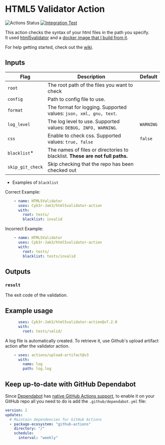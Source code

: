 # HTML5 Validator Action

![Actions Status](https://github.com/Cyb3r-Jak3/html5validator-action/workflows/Action%20Test/badge.svg?branch=master) [![Integration Test](https://github.com/Cyb3r-Jak3/html5validator-action/actions/workflows/integration.yml/badge.svg)](https://github.com/Cyb3r-Jak3/html5validator-action/actions/workflows/integration.yml)

This action checks the syntax of your html files in the path you specify.  
It used [html5validator](https://github.com/Cyb3r-Jak3/html5validator) and a [docker image that I build from it](https://github.com/Cyb3r-Jak3/html5validator-docker).

For help getting started, check out the [wiki](https://github.com/Cyb3r-Jak3/html5validator-action/wiki/Getting-Started).

## Inputs

| Flag             | Description                                                                   | Default   |
|------------------|-------------------------------------------------------------------------------|-----------|
| `root`           | The root path of the files you want to check                                  |           |
| `config`         | Path to config file to use.                                                   |           |
| `format`         | The format for logging. Supported values: `json, xml, gnu, text`.             |           |
| `log_level`      | The log level to use. Supported values: `DEBUG, INFO, WARNING`.               | `WARNING` |
| `css`            | Enable to check css. Supported values: `true, false`                          | `false`   |
| `blacklist`*     | The names of files or directories to blacklist. **These are not full paths.** |           |
| `skip_git_check` | Skip checking that the repo has been checked out                              |           |

* Examples of `blacklist`

Correct Example:

```yaml
    - name: HTML5Validator
      uses: Cyb3r-Jak3/html5validator-action
      with:
        root: tests/
        blacklist: invalid
```

Incorrect Example:

```yaml
    - name: HTML5Validator
      uses: Cyb3r-Jak3/html5validator-action
      with:
        root: tests/
        blacklist: tests/invalid
```

## Outputs

### `result`

The exit code of the validation.

## Example usage

```yaml
      uses: Cyb3r-Jak3/html5validator-action@v7.2.0
      with:
        root: tests/valid/
```

A log file is automatically created. To retrieve it, use Github's upload artifact action after the validator action.

```yaml
    - uses: actions/upload-artifact@v3
      with:
        name: log
        path: log.log
```

## Keep up-to-date with GitHub Dependabot

Since [Dependabot](https://docs.github.com/en/github/administering-a-repository/keeping-your-actions-up-to-date-with-github-dependabot)
has [native GitHub Actions support](https://docs.github.com/en/github/administering-a-repository/configuration-options-for-dependency-updates#package-ecosystem),
to enable it on your GitHub repo all you need to do is add the `.github/dependabot.yml` file:

```yaml
version: 2
updates:
  # Maintain dependencies for GitHub Actions
  - package-ecosystem: "github-actions"
    directory: "/"
    schedule:
      interval: "weekly"
```
